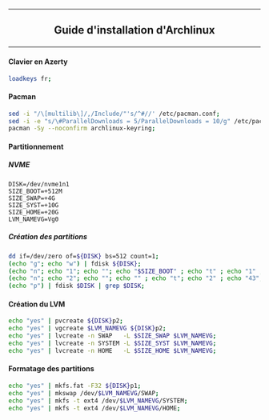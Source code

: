 ----------------------------------------------------------------------------------------------------------------------------------------
## <p align='center'> Guide d'installation d'Archlinux </p>

----------------------------------------------------------------------------------------------------------------------------------------
#### Clavier en Azerty
```bash
loadkeys fr;
```

#### Pacman
```bash
sed -i "/\[multilib\]/,/Include/"'s/^#//' /etc/pacman.conf;
sed -i -e "s/\#ParallelDownloads = 5/ParallelDownloads = 10/g" /etc/pacman.conf;
pacman -Sy --noconfirm archlinux-keyring;
```

#### Partitionnement
##### NVME
```
DISK=/dev/nvme1n1
SIZE_BOOT=+512M
SIZE_SWAP=+4G
SIZE_SYST=+10G
SIZE_HOME=+20G
LVM_NAMEVG=Vg0
```

##### Création des partitions
```bash
dd if=/dev/zero of=${DISK} bs=512 count=1;
(echo "g"; echo "w") | fdisk ${DISK};
(echo "n"; echo "1"; echo ""; echo "$SIZE_BOOT" ; echo "t" ; echo "1" ; echo "w") | fdisk $DISK;
(echo "n"; echo "2"; echo ""; echo "" ; echo "t"; echo "2" ; echo "43"; echo "w") | fdisk $DISK;
(echo "p") | fdisk $DISK | grep $DISK;
```

#### Création du LVM
```bash
echo "yes" | pvcreate ${DISK}p2;
echo "yes" | vgcreate $LVM_NAMEVG ${DISK}p2;
echo "yes" | lvcreate -n SWAP   -L $SIZE_SWAP $LVM_NAMEVG;
echo "yes" | lvcreate -n SYSTEM -L $SIZE_SYST $LVM_NAMEVG;
echo "yes" | lvcreate -n HOME   -L $SIZE_HOME $LVM_NAMEVG;
```

#### Formatage des partitions
```bash
echo "yes" | mkfs.fat -F32 ${DISK}p1;
echo "yes" | mkswap /dev/$LVM_NAMEVG/SWAP;
echo "yes" | mkfs -t ext4 /dev/$LVM_NAMEVG/SYSTEM;
echo "yes" | mkfs -t ext4 /dev/$LVM_NAMEVG/HOME;
```



